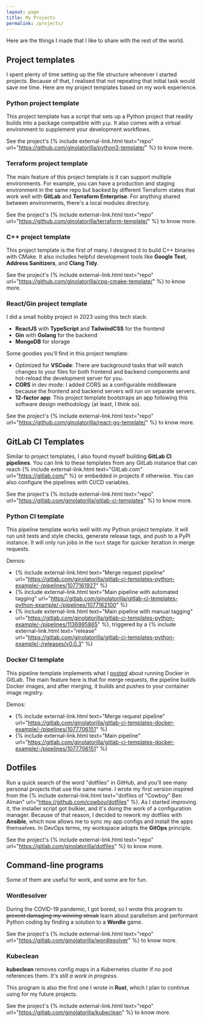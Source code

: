 ```yaml
---
layout: page
title: My Projects
permalink: /projects/
---
```


Here are the things I made that I like to share with the rest of the world.

## Project templates

I spent plenty of time setting up the file structure whenever I started projects. Because of that, I realised that not
repeating that initial task would save me time. Here are my project templates based on my work experience.

### Python project template

This project template has a script that sets up a Python project that readily builds into a package compatible with `pip`.
It also comes with a virtual environment to supplement your development workflows.

See the project's {% include external-link.html text="repo" url="https://github.com/ginolatorilla/python3-template/" %} to know more.

### Terraform project template

The main feature of this project template is it can support multiple environments. For example, you can have
a production and staging environment in the same repo but backed by different Terraform states
that work well with **GitLab** and **Terraform Enterprise**. For anything shared between environments, there's a local modules directory.

See the project's {% include external-link.html text="repo" url="https://github.com/ginolatorilla/terraform-template/" %} to know more.

### C++ project template

This project template is the first of many. I designed it to build C++ binaries with CMake. It also includes helpful
development tools like **Google Test**, **Address Sanitizers**, and **Clang Tidy**.

See the project's {% include external-link.html text="repo" url="https://github.com/ginolatorilla/cpp-cmake-template/" %} to know more.

### React/Gin project template

I did a small hobby project in 2023 using this tech stack:

- **ReactJS** with **TypeScript** and **TailwindCSS** for the frontend
- **Gin** with **Golang** for the backend
- **MongoDB** for storage

Some goodies you'll find in this project template:

- Optimized for **VSCode**: There are background tasks that will watch changes to your files for both frontend and
  backend components and hot-reload the development server for you.
- **CORS** in dev mode: I added CORS as a configurable middleware because the frontend and backend servers will run on separate servers.
- **12-factor app**: This project template bootstraps an app following this software design methodology (at least, I think so).

See the project's {% include external-link.html text="repo" url="https://github.com/ginolatorilla/react-go-template/" %} to know more.

## GitLab CI Templates

Similar to project templates, I also found myself building **GitLab CI pipelines**. You can link to these templates from any
GitLab instance that can reach {% include external-link.html text="GitLab.com" url="https://gitlab.com/" %} or embedded in projects if otherwise.
You can also configure the pipelines with CI/CD variables.

See the project's {% include external-link.html text="repo" url="https://gitlab.com/ginolatorilla/gitlab-ci-templates" %} to know more.

### Python CI template

This pipeline template works well with my Python project template. It will run unit tests and style checks, generate release tags,
and push to a PyPI instance. It will only run jobs in the `test` stage for quicker iteration in merge requests.

Demos:

- {% include external-link.html text="Merge request pipeline" url="https://gitlab.com/ginolatorilla/gitlab-ci-templates-python-example/-/pipelines/1077161927" %}
- {% include external-link.html text="Main pipeline with automated tagging" url="https://gitlab.com/ginolatorilla/gitlab-ci-templates-python-example/-/pipelines/1077162100" %}
- {% include external-link.html text="Main pipeline with manual tagging" url="https://gitlab.com/ginolatorilla/gitlab-ci-templates-python-example/-/pipelines/1136995865" %}, triggered by a
  {% include external-link.html text="release" url="https://gitlab.com/ginolatorilla/gitlab-ci-templates-python-example/-/releases/v0.0.3" %}

### Docker CI template

This pipeline template implements what I [posted](/2024/06/16/run-docker-in-gitlab-docker-executor) about running Docker in GitLab.
The main feature here is that for merge requests, the pipeline builds Docker images, and after merging, it builds and
pushes to your container image registry.

Demos:

- {% include external-link.html text="Merge request pipeline" url="https://gitlab.com/ginolatorilla/gitlab-ci-templates-docker-example/-/pipelines/1077706151" %}
- {% include external-link.html text="Main pipeline" url="https://gitlab.com/ginolatorilla/gitlab-ci-templates-docker-example/-/pipelines/1077706151" %}

## Dotfiles

Run a quick search of the word "dotfiles" in GitHub, and you'll see many personal projects that use the same name.
I wrote my first version inspired from the {% include external-link.html text="dotfiles of \"Cowboy\" Ben Alman" url="https://github.com/cowboy/dotfiles" %}.
As I started improving it, the installer script got bulkier, and it's doing the work of a configuration manager.
Because of that reason, I decided to rework my dotfiles with **Ansible**, which now allows me to sync my app configs
and install the apps themselves. In DevOps terms, my workspace adopts the **GitOps** principle.

See the project's {% include external-link.html text="repo" url="https://gitlab.com/ginolatorilla/dotfiles" %} to know more.

## Command-line programs

Some of them are useful for work, and some are for fun.

### Wordlesolver

During the COVID-19 pandemic, I got bored, so I wrote this program to ~~prevent damaging my winning streak~~ learn
about parallelism and performant Python coding by finding a solution to a **Wordle** game.

See the project's {% include external-link.html text="repo" url="https://gitlab.com/ginolatorilla/wordlesolver" %} to know more.

### Kubeclean

**kubeclean** removes config maps in a Kubernetes cluster if no pod references them. _It's still a work in progress_.

This program is also the first one I wrote in **Rust**, which I plan to continue using for my future projects.

See the project's {% include external-link.html text="repo" url="https://gitlab.com/ginolatorilla/kubeclean" %} to know more.

